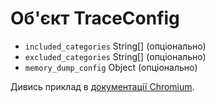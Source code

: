 # Об'єкт TraceConfig

* `included_categories` String[] (опціонально)
* `excluded_categories` String[] (опціонально)
* `memory_dump_config` Object (опціонально)

Дивись приклад в [документації Chromium](https://chromium.googlesource.com/chromium/src/+/master/docs/memory-infra/memory_infra_startup_tracing.md#the-advanced-way).